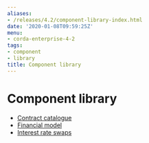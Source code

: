 ```yaml
---
aliases:
- /releases/4.2/component-library-index.html
date: '2020-01-08T09:59:25Z'
menu:
- corda-enterprise-4-2
tags:
- component
- library
title: Component library
---
```



# Component library



* [Contract catalogue](contract-catalogue.md)
* [Financial model](financial-model.md)
* [Interest rate swaps](contract-irs.md)



